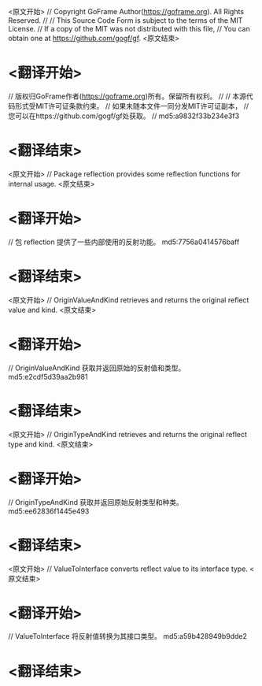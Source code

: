 
<原文开始>
// Copyright GoFrame Author(https://goframe.org). All Rights Reserved.
//
// This Source Code Form is subject to the terms of the MIT License.
// If a copy of the MIT was not distributed with this file,
// You can obtain one at https://github.com/gogf/gf.
<原文结束>

# <翻译开始>
// 版权归GoFrame作者(https://goframe.org)所有。保留所有权利。
//
// 本源代码形式受MIT许可证条款约束。
// 如果未随本文件一同分发MIT许可证副本，
// 您可以在https://github.com/gogf/gf处获取。
// md5:a9832f33b234e3f3
# <翻译结束>


<原文开始>
// Package reflection provides some reflection functions for internal usage.
<原文结束>

# <翻译开始>
// 包 reflection 提供了一些内部使用的反射功能。 md5:7756a0414576baff
# <翻译结束>


<原文开始>
// OriginValueAndKind retrieves and returns the original reflect value and kind.
<原文结束>

# <翻译开始>
// OriginValueAndKind 获取并返回原始的反射值和类型。 md5:e2cdf5d39aa2b981
# <翻译结束>


<原文开始>
// OriginTypeAndKind retrieves and returns the original reflect type and kind.
<原文结束>

# <翻译开始>
// OriginTypeAndKind 获取并返回原始反射类型和种类。 md5:ee62836f1445e493
# <翻译结束>


<原文开始>
// ValueToInterface converts reflect value to its interface type.
<原文结束>

# <翻译开始>
// ValueToInterface 将反射值转换为其接口类型。 md5:a59b428949b9dde2
# <翻译结束>


